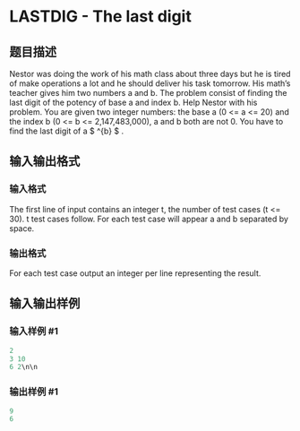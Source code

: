 # LASTDIG - The last digit

## 题目描述

Nestor was doing the work of his math class about three days but he is tired of make operations a lot and he should deliver his task tomorrow. His math’s teacher gives him two numbers a and b. The problem consist of finding the last digit of the potency of base a and index b. Help Nestor with his problem. You are given two integer numbers: the base a (0 <= a <= 20) and the index b (0 <= b <= 2,147,483,000), a and b both are not 0. You have to find the last digit of a $ ^{b} $ .

## 输入输出格式

### 输入格式

The first line of input contains an integer t, the number of test cases (t <= 30). t test cases follow. For each test case will appear a and b separated by space.

### 输出格式

For each test case output an integer per line representing the result.

## 输入输出样例

### 输入样例 #1

```cpp
2
3 10
6 2\n\n
```


### 输出样例 #1

```cpp
9
6
```



